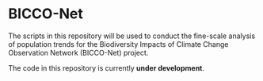 BICCO-Net
=========

The scripts in this repository will be used to conduct the fine-scale analysis of population trends for the 
Biodiversity Impacts of Climate Change Observation Network (BICCO-Net) project.

The code in this repository is currently **under development**.